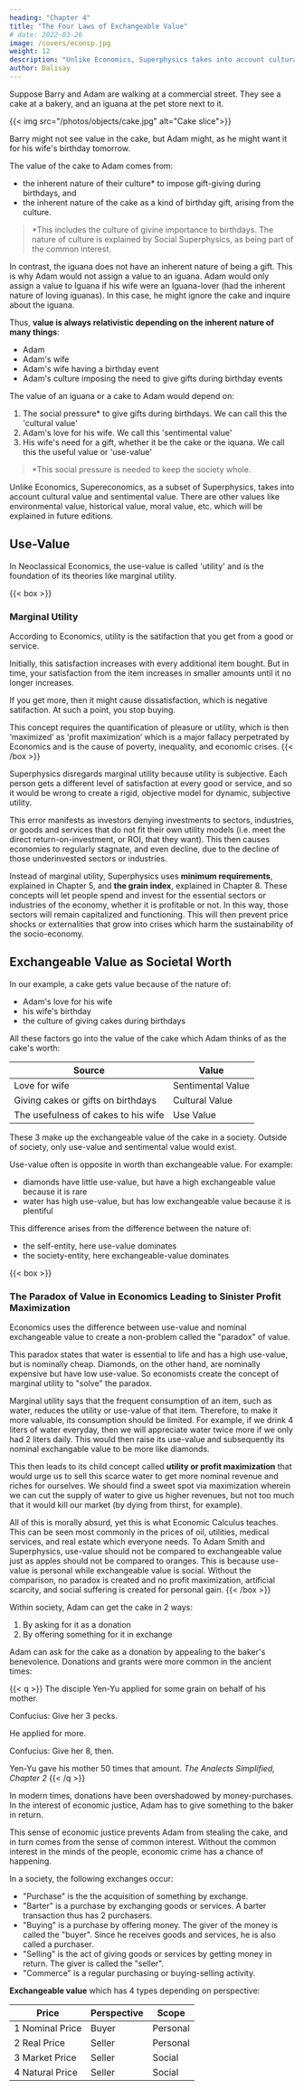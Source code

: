 ```yaml
---
heading: "Chapter 4"
title: "The Four Laws of Exchangeable Value"
# date: 2022-03-26
image: /covers/econsp.jpg
weight: 12
description: "Unlike Economics, Superphysics takes into account cultural value and sentimental value. There are other values like environmental value, historical value, moral value, etc. which will be explained in future editions."
author: Dalisay
---
```



<!-- Economic Superphysics explains socio-economics, as the combined dynamics of society and its economy, from the perspective of the four laws of value. 
 -->


Suppose Barry and Adam are walking at a commercial street. They see a cake at a bakery, and an iguana at the pet store next to it. 


{{< img src="/photos/objects/cake.jpg" alt="Cake slice">}}

  
Barry might not see value in the cake, but Adam might, as he might want it for his wife's birthday tomorrow. 

The value of the cake to Adam comes from:
- the inherent nature of their culture* to impose gift-giving during birthdays, and
- the inherent nature of the cake as a kind of birthday gift, arising from the culture.  
<!--    dharma or tao (nature) of
- the tao (nature) of the cake as being a kind of gift.  -->

> *This includes the culture of givine importance to birthdays. The nature of culture is explained by Social Superphysics, as being part of the common interest.


In contrast, the iguana does not have an inherent nature of being a gift. This is why Adam would not assign a value to an iguana. Adam would only assign a value to Iguana if his wife were an Iguana-lover (had the inherent nature of loving iguanas). In this case, he might ignore the cake and inquire about the iguana.

<!-- This tao is not present in Mr. A and so he sees no value in the cake.   -->

Thus, **value is always relativistic depending on the inherent nature of many things**:
- Adam
- Adam's wife
- Adam's wife having a birthday event
- Adam's culture imposing the need to give gifts during birthday events

The value of an iguana or a cake to Adam would depend on:

1. The social pressure* to give gifts during birthdays. We can call this the 'cultural value'
2. Adam's love for his wife. We call this 'sentimental value'
3. His wife's need for a gift, whether it be the cake or the iquana. We call this the useful value or 'use-value' 

> *This social pressure is needed to keep the society whole. 


Unlike Economics, Supereconomics, as a subset of Superphysics, takes into account cultural value and sentimental value. There are other values like environmental value, historical value, moral value, etc. which will be explained in future editions.  


## Use-Value

In Neoclassical Economics, the use-value is called 'utility' and is the foundation of its theories like marginal utility.


{{< box >}}
### Marginal Utility

According to Economics, utility is the satifaction that you get from a good or service.

Initially, this satisfaction increases with every additional item bought. But in time, your satisfaction from the item increases in smaller amounts until it no longer increases.

<!-- At this point, you say you have all the items that you need.  -->

If you get more, then it might cause dissatisfaction, which is negative satifaction. At such a point, you stop buying. 

This concept requires the quantification of pleasure or utility, which is then ‘maximized’ as ‘profit maximization’ which is a major  fallacy perpetrated by Economics and is the cause of poverty, inequality, and economic crises. 
{{< /box >}}

<!--  to the general society and the personal self, just as energy has a general and special relativity.  -->

Superphysics disregards marginal utility because utility is subjective. Each person gets a different level of satisfaction at every good or service, and so it would be wrong to create a rigid, objective model for dynamic, subjective utility. 

This error manifests as investors denying investments to sectors, industries, or goods and services that do not fit their own utility models (i.e. meet the direct return-on-investment, or ROI, that they want). This then causes economies to regularly stagnate, and even decline, due to the decline of those underinvested sectors or industries. 

Instead of marginal utility, Superphysics uses **minimum requirements**, explained in Chapter 5, and **the grain index**, explained in Chapter 8.  These concepts will let people spend and invest for the essential sectors or industries of the economy, whether it is profitable or not. In this way, those sectors will remain capitalized and functioning. This will then prevent price shocks or externalities that grow into crises which harm the sustainability of the socio-economy.

<!-- This value is called **use-value** or  in Economics. Superphysics allows sentimental value, but since the mechanism to objectively compare sentiments is not yet established*, we shall stick to use-value. 


> *We're working on that too -->


## Exchangeable Value as Societal Worth
<!-- Purchase Versus Buying -->


In our example, a cake gets value because of the nature of:
- Adam's love for his wife
- his wife's birthday
- the culture of giving cakes during birthdays

All these factors go into the value of the cake which Adam thinks of as the cake's worth:

Source | Value
--- | ---
Love for wife | Sentimental Value
Giving cakes or gifts on birthdays | Cultural Value
The usefulness of cakes to his wife | Use Value


These 3 make up the exchangeable value of the cake in a society. Outside of society, only use-value and sentimental value would exist. 

Use-value often is opposite in worth than exchangeable value. For example:
- diamonds have little use-value, but have a high exchangeable value because it is rare
- water has high use-value, but has low exchangeable value because it is plentiful

This difference arises from the difference between the nature of:
- the self-entity, here use-value dominates
- the society-entity, here exchangeable-value dominates


{{< box >}}
### The Paradox of Value in Economics Leading to Sinister Profit Maximization

Economics uses the difference between use-value and nominal exchangeable value to create a non-problem called the "paradox" of value.

This paradox states that water is essential to life and has a high use-value, but is nominally cheap. Diamonds, on the other hand, are nominally expensive but have low use-value. So economists create the concept of marginal utility to "solve" the paradox.

Marginal utility says that the frequent consumption of an item, such as water, reduces the utility or use-value of that item. Therefore, to make it more valuable, its consumption should be limited. For example, if we drink 4 liters of water everyday, then we will appreciate water twice more if we only had 2 liters daily. This would then raise its use-value and subsequently its nominal exchangable value to be more like diamonds.

This then leads to its child concept called **utility or profit maximization** that would urge us to sell this scarce water to get more nominal revenue and riches for ourselves. We should find a sweet spot via maximization wherein we can cut the supply of water to give us higher revenues, but not too much that it would kill our market (by dying from thirst, for example).

All of this is morally absurd, yet this is what Economic Calculus teaches. This can be seen most commonly in the prices of oil, utilities, medical services, and real estate which everyone needs. To Adam Smith and Superphysics, use-value should not be compared to exchangeable value just as apples should not be compared to oranges. This is because use-value is personal while exchangeable value is social. Without the comparison, no paradox is created and no profit maximization, artificial scarcity, and social suffering is created for personal gain.
{{< /box >}}
<!--   use-value is determined by the wife's need or want to receive a cake on her birthday. The subjective use-value is therefore the most critical part of the value of the cake. -->

Within society, Adam can get the cake in 2 ways:

1. By asking for it as a donation
2. By offering something for it in exchange


<!-- But Adam normally cannot come up to the baker and simply ask for the cake. --> 

Adam can ask for the cake as a donation by appealing to the baker's benevolence. Donations and grants were more common in the ancient times:

{{< q >}}
The disciple Yen-Yu applied for some grain on behalf of his mother. 

<p>Confucius: Give her 3 pecks.</p>

He applied for more. 

<p>Confucius: Give her 8, then.</p>

Yen-Yu gave his mother 50 times that amount.
<cite>The Analects Simplified, Chapter 2</cite>
{{< /q >}}



In modern times, donations have been overshadowed by money-purchases. In the interest of economic justice, Adam has to give something to the baker in return.

This sense of economic justice prevents Adam from stealing the cake, and in turn comes from the sense of common interest. Without the common interest in the minds of the people, economic crime has a chance of happening. 

In a society, the following exchanges occur:

- "Purchase" is the the acquisition of something by exchange. 
- "Barter" is a purchase by exchanging goods or services. A barter transaction thus has 2 purchasers. 
- "Buying" is a purchase by offering money. The giver of the money is called the "buyer". Since he receives goods and services, he is also called a purchaser. 
- "Selling" is the act of giving goods or services by getting money in return. The giver is called the "seller". 
- "Commerce" is a regular purchasing or buying-selling activity. 

**Exchangeable value** which has 4 types depending on perspective:

Price | Perspective | Scope
--- | --- | ---
1 Nominal Price | Buyer | Personal
2 Real Price | Seller | Personal
3 Market Price | Seller | Social
4 Natural Price | Seller | Social



<!-- Presenting: The Four Economies
Mar 14, 2019 · 4 min read

In a previous post, I explained the Ideology Matrix which classifies ideas based on its selfishness (ego) or unselfishness (non-ego), and objectiveness or non-objectiveness.

In this post, we will apply it on economic systems so that we can properly divide or compartmentalize any economy so that it will be easier to build or troubleshoot. This is similar to how cars have a transmission system, electrical system, suspension system, etc. and how the human body has a nervous system, digestive system, reproductive system, etc. This division helps in specialization so that an electrician can work on a car’s electrical issues and a physical therapist can work on a person’s muscular problems, leading to faster repair or healing.
Applying our matrix onto economic systems creates four logical divisions which we call the four economies:
Abstract or Subjective small-scale: we call this the personal economy (from Greek this roughly translates to personal home management)
Abstract or Subjective large-scale: we call this the social economy (the management of the homes of everyone taken together)
Tangible or Objective small-scale: we call this the micro economy (or small house management)
Tangible or Objective large-scale: we call this the macro economy (large house management)
Note that the first two refer to home, an abstract concept, while the latter two refer to house, a physical thing. Note also that while Economics only deals with the physical objective aspects of resource allocation, SORAnomics deals with the psychological and emotional aspects, because it is rooted in metaphysics or moral philosophy*.


The four economies are based on the direction of the metaphysical human mind within physical reality, with regard to physical resources. Its goal is to strike a balance, or for minds to have a well-rounded direction in maintaining its physical existence (i.e. to not endanger the existence of other entities that want to share in the experience of that physical reality)
*Moral Philosophy was a branch that was heavily espoused by the European Enlightenment (from roughly 1600 to 1800 AD) and Asian Enlightenment (Buddha, Mahavira, Lao Tzu from 600 to 400 BC, also roughly 200 years). It was neglected during the material-loving Industrial revolution that created dialectical materialism (leading to communism) and utilitarianism (leading to neoliberalism), among others. We use home and house to represent the metaphysical and physical aspects of societies respectively.
When the element of time and our grain index is applied to the four economies of a society, we get a map of its economic social cycle:


The economic social cycles show how society-organisms try to find balance in the physical world to maintain their physical existence. A society might find balance after a hundred years of struggle, only for that balance to be dislodged by a foreign society.
This economic social cycle can then shed light on a society’s general social cycle which can then help predict the events that will happen in each society. (Recall that we view a society as a metaphysical organism made of a collection of metaphysical souls bound by allegiance or willful subordination or reduced ego)

Since Economics was built as a science of the industrial revolution, it focuses only on objective aspects, most commonly using money as the measure of the goodness or badness of an economy. It has no moral philosophy to back it up, or any way to predict social movements, very different from the original political economy which was based on legal studies and moral philosophy*.
*David Hume correctly said that laws are based on morals and morals are based on feelings and not on reason). The lack of moral philosophy since then had resulted in world wars, externalities, environmental destruction, modern slavery, etc.
As proof, note the difference between unenlightened economists:
progress has.. (questioned) whether it is.. impossible that all should start in the world with a fair chance.. The question cannot be fully answered by economic science. For the answer depends.. on the moral and political capabilities of human nature (which) the economist has no.. special.. information (Marshall)
John D. Rockefeller’s dog may receive the milk that a poor child needs to avoid rickets. Why? Because supply and demand are working badly? No. Because they are doing what they are designed to do, putting goods in the hands of those who can pay the most.(Samuelson)
versus an enlightened economist:
Political œconomy..proposes to enrich both the people and the sovereign.” (Book 4, Adam Smith) In every civilized society..there were always two..systems of morality.. (Book 5) No society can surely be flourishing and happy, of which the greater part of the members are poor and miserable. It is but equity, besides, that they who feed, cloath and lodge the people, should have such a share of the produce of their own labour as to be themselves tolerably well fed, clothed, and lodged.(Book 1)
In future posts, I will define the personal and social economies in more detail. Generally, the ideas behind the personal economy are sourced from Hume’s Treatise of Human Nature which then lead to the micro economy via Books 1 and 2 of The Wealth of Nations, while the ideas for the social economy are sourced from Adam Smith’s Theory of Moral Sentiments which lead to Books 3 to 5 of The Wealth of Nations. You could probably say that the personal economy is welfare economics with a new moral base, and that the social economy is behavioral economics with metaphysics as its foundation (or the dynamics of the metaphysical soul, as opposed to the dynamics of the physical brain). All four economies then work together to ensure wealth for everyone, leading to the happiness of all (even the plants and animals that exist with humans).
 -->